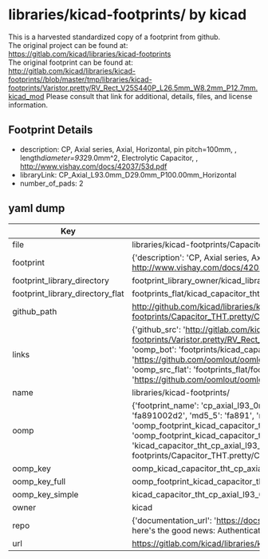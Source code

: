 # libraries/kicad-footprints/ by kicad  
This is a harvested standardized copy of a footprint from github.  
The original project can be found at:  
https://gitlab.com/kicad/libraries/kicad-footprints  
The original footprint can be found at:
http://gitlab.com/kicad/libraries/kicad-footprints//blob/master/tmp/libraries/kicad-footprints/Varistor.pretty/RV_Rect_V25S440P_L26.5mm_W8.2mm_P12.7mm.kicad_mod
Please consult that link for additional, details, files, and license information.  
## Footprint Details
* description: CP, Axial series, Axial, Horizontal, pin pitch=100mm, , length*diameter=93*29.0mm^2, Electrolytic Capacitor, , http://www.vishay.com/docs/42037/53d.pdf  
* libraryLink: CP_Axial_L93.0mm_D29.0mm_P100.00mm_Horizontal  
* number_of_pads: 2  
## yaml dump  
| Key | Value |  
| --- | --- |  
| file | libraries/kicad-footprints/Capacitor_THT.pretty/CP_Axial_L93.0mm_D29.0mm_P100.00mm_Horizontal.kicad_mod |  
| footprint | {'description': 'CP, Axial series, Axial, Horizontal, pin pitch=100mm, , length*diameter=93*29.0mm^2, Electrolytic Capacitor, , http://www.vishay.com/docs/42037/53d.pdf', 'libraryLink': 'CP_Axial_L93.0mm_D29.0mm_P100.00mm_Horizontal', 'number_of_pads': 2} |  
| footprint_library_directory | footprint_library_owner/kicad_libraries/kicad-footprints/ |  
| footprint_library_directory_flat | footprints_flat/kicad_capacitor_tht_cp_axial_l93_0mm_d29_0mm_p100_00mm_horizontal/working |  
| github_path | http://github.com/kicad/libraries/kicad-footprints//blob/master/tmp/libraries/kicad-footprints/Capacitor_THT.pretty/CP_Axial_L93.0mm_D29.0mm_P100.00mm_Horizontal.kicad_mod |  
| links | {'github_src': 'http://gitlab.com/kicad/libraries/kicad-footprints//blob/master/tmp/libraries/kicad-footprints/Varistor.pretty/RV_Rect_V25S440P_L26.5mm_W8.2mm_P12.7mm.kicad_mod', 'github_src_repo': 'https://gitlab.com/kicad/libraries/kicad-footprints', 'oomp_bot': 'footprints/kicad_capacitor_tht_cp_axial_l93_0mm_d29_0mm_p100_00mm_horizontal/working', 'oomp_bot_github': 'https://github.com/oomlout/oomlout_oomp_footprint_bot/tree/main/footprints/kicad_capacitor_tht_cp_axial_l93_0mm_d29_0mm_p100_00mm_horizontal/working', 'oomp_src_flat': 'footprints_flat/footprints_flat/kicad_capacitor_tht_cp_axial_l93_0mm_d29_0mm_p100_00mm_horizontal/working', 'oomp_src_flat_github': 'https://github.com/oomlout/oomlout_oomp_footprint_src/tree/main/footprints_flat/kicad_capacitor_tht_cp_axial_l93_0mm_d29_0mm_p100_00mm_horizontal/working'} |  
| name | libraries/kicad-footprints/ |  
| oomp | {'footprint_name': 'cp_axial_l93_0mm_d29_0mm_p100_00mm_horizontal', 'library_name': 'capacitor_tht', 'md5': 'fa891002d29880f3e062df46d8213f40', 'md5_10': 'fa891002d2', 'md5_5': 'fa891', 'md5_6': 'fa8910', 'oomp_key': 'oomp_kicad_capacitor_tht_cp_axial_l93_0mm_d29_0mm_p100_00mm_horizontal', 'oomp_key_extra': 'oomp_footprint_kicad_capacitor_tht_cp_axial_l93_0mm_d29_0mm_p100_00mm_horizontal', 'oomp_key_full': 'oomp_footprint_kicad_capacitor_tht_cp_axial_l93_0mm_d29_0mm_p100_00mm_horizontal_fa8910', 'oomp_key_simple': 'kicad_capacitor_tht_cp_axial_l93_0mm_d29_0mm_p100_00mm_horizontal', 'original_filename': 'libraries/kicad-footprints/Capacitor_THT.pretty/CP_Axial_L93.0mm_D29.0mm_P100.00mm_Horizontal.kicad_mod', 'owner_name': 'kicad'} |  
| oomp_key | oomp_kicad_capacitor_tht_cp_axial_l93_0mm_d29_0mm_p100_00mm_horizontal |  
| oomp_key_full | oomp_footprint_kicad_capacitor_tht_cp_axial_l93_0mm_d29_0mm_p100_00mm_horizontal |  
| oomp_key_simple | kicad_capacitor_tht_cp_axial_l93_0mm_d29_0mm_p100_00mm_horizontal |  
| owner | kicad |  
| repo | {'documentation_url': 'https://docs.github.com/rest/overview/resources-in-the-rest-api#rate-limiting', 'message': "API rate limit exceeded for 84.66.173.59. (But here's the good news: Authenticated requests get a higher rate limit. Check out the documentation for more details.)"} |  
| url | https://gitlab.com/kicad/libraries/kicad-footprints |  

